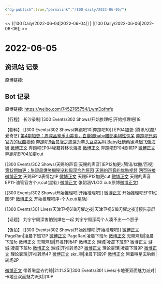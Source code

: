```yaml
---
{"dg-publish":true,"permalink":"/100-daily/2022-06-05/"}
---
```



<< [[100 Daily/2022-06-04\|2022-06-04]] | [[100 Daily/2022-06-06\|2022-06-06]] >>

# 2022-06-05

## 资讯站 记录

原博链接:

## Bot 记录

原博链接: https://weibo.com/7452765754/LwmDpfmfe

【行程】
长沙录制[[300 Events/302 Shows/开始推理吧\|开始推理吧]]8

【物料】
[[300 Events/302 Shows/奔跑吧10\|奔跑吧10]] EP04加更:(腾讯/优酷/爱奇艺)
[第4期加更：周深品鉴乐山美食，白鹿被baby腰部柔韧性惊呆](https://weibo.cn/sinaurl?u=http%3A%2F%2Fv.qq.com%2Fx%2Fcover%2Fmzc002007fhrdin%2Fm0043ar6hno.html)
[奔跑吧兄弟官方的优酷视频](https://weibo.cn/sinaurl?u=https%3A%2F%2Fm.youku.com%2Falipay_video%2Fid_XNTg2OTY1MjM3Ng%3D%3D%3Fspm%3Da2h0c.8166622.PhoneSokuMore_1.dselectbutton_1)
[奔跑吧6会员版之周深为芋头豆腐尖叫 Baby吐槽蔡徐坤起飞像海狮](https://weibo.cn/sinaurl?u=https%3A%2F%2Fwww.iqiyi.com%2Fv_yi4xa8nav4.html)
[微博正文](https://m.weibo.cn/5242381821/4776968925742734) 奔跑吧EP04秘籍转移长海报
[微博正文](https://m.weibo.cn/5242381821/4777029310878501) 奔跑吧EP04剧照1P
[微博正文](https://m.weibo.cn/1371117067/4776981906588543) 奔跑吧EP04加更cut

[[300 Events/302 Shows/天赐的声音\|天赐的声音]]EP12加更:(腾讯/优酷/百视)
[第12期加更：张碧晨爆笑揭秘没和周深合作原因](https://weibo.cn/sinaurl?u=http%3A%2F%2Fv.qq.com%2Fx%2Fcover%2Fmzc00200e00yyhw%2Fu0043w6eztv.html)
[天赐的声音的优酷视频](https://weibo.cn/sinaurl?u=https%3A%2F%2Fm.youku.com%2Falipay_video%2Fid_XNTIwNTM0NjkyMA%3D%3D%3Fspm%3Da2h0c.8166622.PhoneSokuMore_1.dselectbutton_1)
[网页链接](https://weibo.cn/sinaurl?u=https%3A%2F%2Fbp-share.bestv.com.cn%2Fbp-share%2FsharePage.html%3FtitleId%3D473524%26contentId%3D10121%26currentEpisode%3D12%26modelType%3D1)
[微博正文](https://m.weibo.cn/1315706994/4776999119488531) 天赐EP12表情包1P
[微博正文](https://m.weibo.cn/1371117067/4776972213815427) 天赐EP12加更cut
[微博正文](https://m.weibo.cn/6466290670/4777109007111510) 天赐的声音EP11-油管官方个人cut(星轨)
[微博正文](https://m.weibo.cn/3246571812/4777128548370999) 张韶涵VLOG cut(原博[微博正文](https://m.weibo.cn/2130434435/4777125364371043))

[[300 Events/302 Shows/开始推理吧\|开始推理吧]]
[微博正文](https://m.weibo.cn/2162247381/4776946967776042) 开始推理吧EP01动图6P
[微博正文](https://m.weibo.cn/6466290670/4777105549695207) 开始推理吧序-个人cut(星轨)

[](https://m.weibo.cn/7684315838/4777087334353955) [[300 Events/301 Lives/天津卫视618闪耀之夜\|天津卫视618闪耀之夜]]预告录屏

【话题】
刘宇宁周深害怕到焊在一起
刘宇宁周深两个人凑不出一个胆子

【饭拍】
[[300 Events/302 Shows/开始推理吧\|开始推理吧]]
[微博正文](https://m.weibo.cn/7633014126/4776813378666889) PageRan|凌晨下班12P
[微博正文](https://m.weibo.cn/7633014126/4776925052538693) PageRan|凌晨下班fo
[微博正文](https://m.weibo.cn/7495641082/4776813970588700) 无辣鸡翅|凌晨下班fo
[微博正文](https://m.weibo.cn/7495641082/4776976303260000) 无辣鸡翅|开推转场4P
[微博正文](https://m.weibo.cn/1801743981/4776814575092804) 游城|凌晨下班6P
[微博正文](https://m.weibo.cn/1801743981/4776817347265387) 游城|凌晨下班fo
[微博正文](https://m.weibo.cn/1801743981/4776990962352291) 游城|开推转场2P
[微博正文](https://m.weibo.cn/7458115630/4776820048396426) 理论雾理|凌晨下班9P
[微博正文](https://m.weibo.cn/7458115630/4777012470745441) 理论雾理|开推转场4P
[微博正文](https://m.weibo.cn/6433509682/4776912017425953) skr_呗|凌晨下班9P
[微博正文](https://m.weibo.cn/3246571812/4777021501079591) 带着啾星去钓鲸|转场2P

[微博正文](https://m.weibo.cn/3246571812/4777040735896429) 带着啾星去钓鲸|21.11.25[[300 Events/301 Lives/卡地亚双面魅力派对\|卡地亚双面魅力派对]]10P
